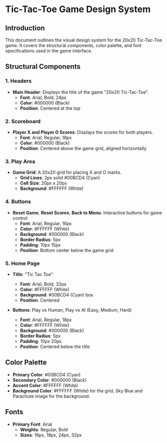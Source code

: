 # Tic-Tac-Toe Game Design System

## Introduction
This document outlines the visual design system for the 20x20 Tic-Tac-Toe game. It covers the structural components, color palette, and font specifications used in the game interface.

## Structural Components

### 1. Headers
- **Main Header**: Displays the title of the game "20x20 Tic-Tac-Toe".
  - **Font**: Arial, Bold, 24px
  - **Color**: #000000 (Black)
  - **Position**: Centered at the top

### 2. Scoreboard
- **Player X and Player O Scores**: Displays the scores for both players.
  - **Font**: Arial, Regular, 18px
  - **Color**: #000000 (Black)
  - **Position**: Centered above the game grid, aligned horizontally

### 3. Play Area
- **Game Grid**: A 20x20 grid for placing X and O marks.
  - **Grid Lines**: 2px solid #00BCD4 (Cyan)
  - **Cell Size**: 20px x 20px
  - **Background**: #FFFFFF (White)

### 4. Buttons
- **Reset Game**, **Reset Scores**, **Back to Menu**: Interactive buttons for game control.
  - **Font**: Arial, Regular, 16px
  - **Color**: #FFFFFF (White)
  - **Background**: #000000 (Black)
  - **Border Radius**: 5px
  - **Padding**: 10px 15px
  - **Position**: Bottom center below the game grid

### 5. Home Page
- **Title**: "Tic Tac Toe"
  - **Font**: Arial, Bold, 32px
  - **Color**: #FFFFFF (White)
  - **Background**: #00BCD4 (Cyan) box
  - **Position**: Centered

- **Buttons**: Play vs Human, Play vs AI (Easy, Medium, Hard)
  - **Font**: Arial, Regular, 18px
  - **Color**: #FFFFFF (White)
  - **Background**: #000000 (Black)
  - **Border Radius**: 5px
  - **Padding**: 10px 20px
  - **Position**: Centered below the title

## Color Palette
- **Primary Color**: #00BCD4 (Cyan)
- **Secondary Color**: #000000 (Black)
- **Accent Color**: #FFFFFF (White)
- **Background Color**: #FFFFFF (White) for the grid, Sky Blue and Parachute image for the background.

## Fonts
- **Primary Font**: Arial
  - **Weights**: Regular, Bold
  - **Sizes**: 16px, 18px, 24px, 32px
